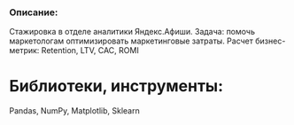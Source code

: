 ### Описание: 
Стажировка в отделе аналитики Яндекс.Афиши. Задача: помочь маркетологам оптимизировать маркетинговые затраты. Расчет бизнес-метрик: Retention, LTV, CAC, ROMI
# Библиотеки, инструменты:
Pandas, NumPy, Matplotlib, Sklearn
